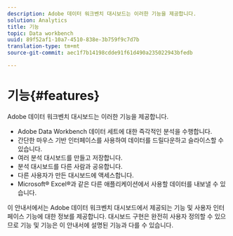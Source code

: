 ```yaml
---
description: Adobe 데이터 워크벤치 대시보드는 이러한 기능을 제공합니다.
solution: Analytics
title: 기능
topic: Data workbench
uuid: 89f52af1-10a7-4510-838e-3b759f9c7d7b
translation-type: tm+mt
source-git-commit: aec1f7b14198cdde91f61d490a235022943bfedb

---
```



# 기능{#features}

Adobe 데이터 워크벤치 대시보드는 이러한 기능을 제공합니다.

* Adobe Data Workbench 데이터 세트에 대한 즉각적인 분석을 수행합니다.
* 간단한 마우스 기반 인터페이스를 사용하여 데이터를 드릴다운하고 슬라이스할 수 있습니다.
* 여러 분석 대시보드를 만들고 저장합니다.
* 분석 대시보드를 다른 사람과 공유합니다.
* 다른 사용자가 만든 대시보드에 액세스합니다.
* Microsoft® Excel®과 같은 다른 애플리케이션에서 사용할 데이터를 내보낼 수 있습니다.

이 안내서에서는 Adobe 데이터 워크벤치 대시보드에서 제공되는 기능 및 사용자 인터페이스 기능에 대한 정보를 제공합니다. 대시보드 구현은 완전히 사용자 정의할 수 있으므로 기능 및 기능은 이 안내서에 설명된 기능과 다를 수 있습니다.
